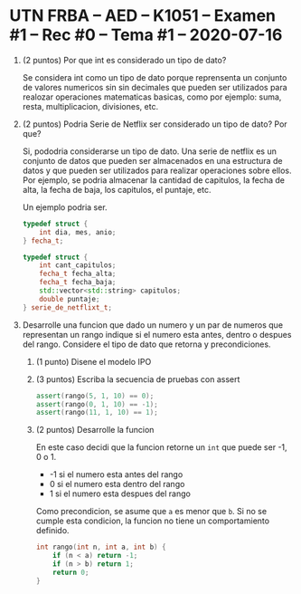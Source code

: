 # UTN FRBA – AED – K1051 – Examen #1 – Rec #0 – Tema #1 – 2020-07-16

1. (2 puntos) Por que int es considerado un tipo de dato?

    Se considera int como un tipo de dato porque reprensenta un conjunto de valores numericos
    sin sin decimales que pueden ser utilizados para realozar operaciones matematicas basicas,
    como por ejemplo: suma, resta, multiplicacion, divisiones, etc.

2. (2 puntos) Podria Serie de Netflix ser considerado un tipo de dato? Por que?

    Si, pododria considerarse un tipo de dato. Una serie de netflix es un conjunto de datos
    que pueden ser almacenados en una estructura de datos y que pueden ser utilizados para
    realizar operaciones sobre ellos. Por ejemplo, se podria almacenar la cantidad de capitulos,
    la fecha de alta, la fecha de baja, los capitulos, el puntaje, etc.

    Un ejemplo podria ser.

    ```cpp
    typedef struct {
        int dia, mes, anio;
    } fecha_t;

    typedef struct {
        int cant_capitulos;
        fecha_t fecha_alta;
        fecha_t fecha_baja;
        std::vector<std::string> capitulos;
        double puntaje;
    } serie_de_netflixt_t;
    ```

3. Desarrolle una funcion que dado un numero y un par de numeros que representan
   un rango indique si el numero esta antes, dentro o despues del rango. Considere
   el tipo de dato que retorna y precondiciones.

    1. (1 punto) Disene el modelo IPO
    2. (3 puntos) Escriba la secuencia de pruebas con assert

        ```cpp
        assert(rango(5, 1, 10) == 0);
        assert(rango(0, 1, 10) == -1);
        assert(rango(11, 1, 10) == 1);
        ```

    3. (2 puntos) Desarrolle la funcion

        En este caso decidi que la funcion retorne un `int` que puede ser -1, 0 o 1.

        - -1 si el numero esta antes del rango
        - 0 si el numero esta dentro del rango
        - 1 si el numero esta despues del rango

        Como precondicion, se asume que `a` es menor que `b`. Si no se cumple esta
        condicion, la funcion no tiene un comportamiento definido.

        ```cpp
        int rango(int n, int a, int b) {
            if (n < a) return -1;
            if (n > b) return 1;
            return 0;
        }
        ```
